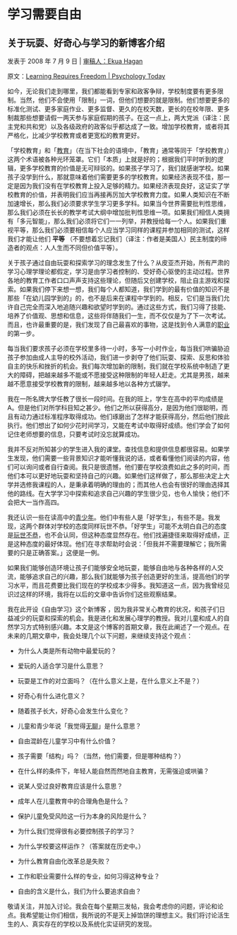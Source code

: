 # 学习需要自由

## 关于玩耍、好奇心与学习的新博客介绍

发表于 2008 年 7 月 9 日 | [审稿人：Ekua Hagan](https://www.psychologytoday.com/us/docs/editorial-process)

原文：[Learning Requires Freedom | Psychology Today](https://www.psychologytoday.com/us/blog/freedom-learn/200807/learning-requires-freedom)

如今，无论我们走到哪里，我们都能看到专家和政客争辩，学校制度要有更多限制。当然，他们不会使用「限制」一词，但他们想要的就是限制。他们想要更多的标准化测试、更多家庭作业、更多监督、更久的在校天数，更长的在校年限、更多制裁那些想要请假一两天参与家庭假期的孩子。在这一点上，两大党派（译注：民主党和共和党）以及各级政府的政客似乎都达成了一致。增加学校教育，或者将其严格化，比减少学校教育或者更宽松的教育更好。

「学校教育」和「[教育](https://www.psychologytoday.com/us/basics/education)」（在当下社会的语境中，「教育」通常等同于「学校教育」）这两个术语被各种光环笼罩。它们「本质」上就是好的；根据我们平时听到的逻辑，更多学校教育的价值是无可辩驳的。如果孩子学习了，我们就感谢学校。如果孩子没学到什么，那就意味着他们需要更多的学校教育。如果经济表现不佳，那一定是因为我们没有在学校教育上投入足够的精力。如果经济表现良好，这证实了学校教育的价值，并表明我们应当再接再厉加大学校教育力度。如果人类知识在不断加速增长，那么我们必须要求学生学习更多学科。如果当今世界需要批判性思维，那么我们必须在长长的教学考试大纲中增加批判性思维一项。如果我们相信人类拥有「多元智能」，那么我们必须将它们一一列举，并教授给每一个人。如果我们重视平等，那么我们必须要相信每个人应当学习同样的课程并参加相同的测试，这样我们才能让他们 **平等** （不要想着忘记我们（译注：作者是美国人）民主制度的缔造者的观点：人人生而不同但价值平等）。

关于孩子通过自由玩耍和探索学习的理念发生了什么？从皮亚杰开始，所有严肃的学习心理学理论都假定，学习是由学习者控制的、受好奇心驱使的主动过程。世界各地的教育工作者口口声声支持这些理论，但随后又创建学校，阻止自主游戏和探索。如果我们停下来想一想，我们每个人都知道，我们学到的最有价值的知识不是那些「在幼儿园学到的」的，也不是后来在课程中学到的。相反，它们是当我们允许自己完全而深入地追随兴趣和欲望时学到的。通过这些方式，我们习得了技能、培养了价值观、思想和信息，这些将伴随我们一生，而不仅仅是为了下一次考试。而且，也许最重要的是，我们发现了自己最喜欢的事物，这是找到令人满意的[职业](https://www.psychologytoday.com/us/basics/career)的第一步。

每当我们要求孩子必须在学校里多待一小时，多写一小时作业，每当我们哄骗胁迫孩子参加由成人主导的校外活动，我们进一步剥夺了他们玩耍、探索、反思和体验自主的快乐和挫折的机会。我们每次增加新的限制，我们就在学校系统中制造了更大的障碍，把越来越多不能或不愿接受这种限制的年轻人赶走。尤其是男孩，越来越不愿意接受学校教育的限制，越来越多地以各种方式辍学。

我在一所名牌大学任教了很长一段时间。在我的班上，学生在高中的平均成绩是 A。但是他们对所学科目知之甚少。他们之所以获得高分，是因为他们很聪明，而且有动力通过标准程序取得成功。他们琢磨出了怎样才能获得高分，然后他们按此执行。他们想出了如何少花时间学习，又能在考试中取得好成绩。他们学会了如何记住老师想要的信息，只要考试时没忘就算成功。

我并不反对所知甚少的学生进入我的课堂。查找信息和提供信息都很容易。如果学生发现，他们需要一些背景知识才能听懂我说的话，或者看懂他们阅读的内容，他们可以询问或者自行查阅。我只是很遗憾，他们要在学校浪费如此之多的时间，而他们本可以更好地玩耍和坚持自己的兴趣。如果他们这样做了，那么那些决定上大学并选修我课程的人，是秉承着明确的理由的；而其他人也会有很好的理由选择其他的路线。在大学学习中探索和追求自己兴趣的学生很少见，也令人愉快；他们不会把大一当作高四。

我还认识一些在读高中的[青少年](https://www.psychologytoday.com/us/basics/adolescence)。他们中有些人是「好学生」，有些不是。我发现，这两个群体对学校的态度同样玩世不恭。「好学生」可能不太明白自己的态度是[玩世不恭](https://www.psychologytoday.com/us/basics/pessimism)，也不会认同，但这种态度显然存在。他们找遍捷径来取得好成绩，正是这种态度的最好体现。他们在寻求帮助时会说：「但我并不需要理解它；我所需要的只是正确答案。」这便是一例。

如果我们能够创造环境让孩子们能够安全地玩耍，能够自由地与各种各样的人交流，能够追求自己的兴趣，那么我们就能够为孩子创造更好的生活，提高他们的学习水平，而且花费要比我们现在的学校成本少得多。我知道这一点，因为我曾经见识过这样的环境，我将在以后的文章中告诉你们这些观察结果。

我在此开设《自由学习》这个新博客 ，因为我非常关心教育的状况，和孩子们日益减少的玩耍和探索的机会。我是进化和发展心理学的教授。我对儿童和成人的自然学习方式特别感兴趣。本文是这个博客的首期文章，我在此阐述了一个观点。在未来的几期文章中，我会处理几个以下问题，来继续支持这个观点：

- 为什么人类是所有动物中最爱玩的？

- 爱玩的人适合学习是什么意思？

- 玩耍是工作的对立面吗？（在什么意义上是，在什么意义上不是？）

- 好奇心有什么进化意义？

- 随着孩子长大，好奇心会发生什么变化？

- 儿童和青少年说「我觉得[无聊](https://www.psychologytoday.com/us/basics/boredom)」是什么意思？

- 自由混龄在儿童学习中有什么价值？

- 孩子需要「结构」吗？（当然，他们需要，但是哪种结构？）

- 在什么样的条件下，年轻人能自然而然地自主教育，无需强迫或哄骗？

- 说某人受过良好教育应该是什么意思？

- 成年人在儿童教育中的合理角色是什么？

- 保护儿童免受风险这一行为本身的风险是什么？

- 为什么我们觉得很有必要控制孩子的学习？

- 为什么学校要这样运作？（答案就在历史中。）

- 为什么教育自由化改革总是失败？

- 工作和职业需要什么样的专业，如何习得这种专业？

- 自由的含义是什么，我们为什么要追求自由？

敬请关注，并加入讨论。我会在每个星期三发帖，我会考虑你的问题，评论和论点。我希望能让你们相信，我所说的不是天上掉馅饼的理想主义。我们将讨论活生生的人、真实存在的学校以及系统化实证研究的发现。